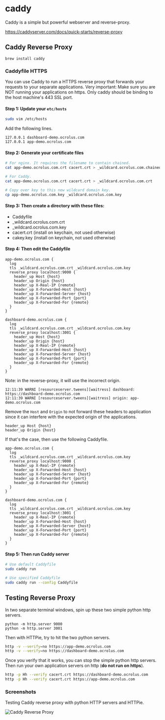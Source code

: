 # caddy

Caddy is a simple but powerful webserver and reverse-proxy.

https://caddyserver.com/docs/quick-starts/reverse-proxy

## Caddy Reverse Proxy 
```
brew install caddy
```

### Caddyfile HTTPS
You can use Caddy to run a HTTPS reverse proxy that forwards your requests to your separate applications. 
Very important: Make sure you are NOT running your applications on https. 
Only caddy should be binding to the host machine's 443 SSL port.

#### Step 1: Update your `etc/hosts`
```sh
sudo vim /etc/hosts
```

Add the following lines.
```
127.0.0.1 dashboard-demo.ocrolus.com
127.0.0.1 app-demo.ocrolus.com
```

#### Step 2: Generate your certificate files

```sh
# For nginx. It requires the filename to contain chained.
cat app-demo.ocrolus.com.crt cacert.crt > _wildcard.ocrolus.com.chained.crt

# For Caddy.
cat app-demo.ocrolus.com.crt cacert.crt > _wildcard.ocrolus.com.crt

# Copy over key to this new wildcard domain key.
cp app-demo.ocrolus.com.key _wildcard.ocrolus.com.key
```

#### Step 3: Then create a directory with these files:
- Caddyfile
- _wildcard.ocrolus.com.crt
- _wildcard.ocrolus.com.key
- cacert.crt (install on keychain, not used otherwise)
- cakey.key (install on keychain, not used otherwise)

#### Step 4: Then edit the Caddyfile 
```caddy
app-demo.ocrolus.com {
  log
  tls _wildcard.ocrolus.com.crt _wildcard.ocrolus.com.key
  reverse_proxy localhost:9000 {
    header_up Host {host}
    header_up Origin {host}	
    header_up X-Real-IP {remote}
    header_up X-Forwarded-Host {host}
    header_up X-Forwarded-Server {host}
    header_up X-Forwarded-Port {port}
    header_up X-Forwarded-For {remote}
  }
}

dashboard-demo.ocrolus.com {
  log
  tls _wildcard.ocrolus.com.crt _wildcard.ocrolus.com.key
  reverse_proxy localhost:3001 {
    header_up Host {host}
    header_up Origin {host}	
    header_up X-Real-IP {remote}
    header_up X-Forwarded-Host {host}
    header_up X-Forwarded-Server {host}
    header_up X-Forwarded-Port {port}
    header_up X-Forwarded-For {remote}
  }
}
```

Note: in the reverse-proxy, it will use the incorrect origin. 
```
12:11:39 WARNI [resourceserver.tweens][waitress] dashboard: https://dashboard-demo.ocrolus.com
12:11:39 WARNI [resourceserver.tweens][waitress] origin: app-demo.ocrolus.com
```

Remove the `Host` and `Origin` to not forward these headers to application since it can 
interfere with the expected origin of the applications.
```
header_up Host {host}
header_up Origin {host}
```

If that's the case, then use the following Caddyfile.

```
app-demo.ocrolus.com {
  log
  tls _wildcard.ocrolus.com.crt _wildcard.ocrolus.com.key
  reverse_proxy localhost:9000 {
    header_up X-Real-IP {remote}
    header_up X-Forwarded-Host {host}
    header_up X-Forwarded-Server {host}
    header_up X-Forwarded-Port {port}
    header_up X-Forwarded-For {remote}
  }
}

dashboard-demo.ocrolus.com {
  log
  tls _wildcard.ocrolus.com.crt _wildcard.ocrolus.com.key
  reverse_proxy localhost:3001 {
    header_up X-Real-IP {remote}
    header_up X-Forwarded-Host {host}
    header_up X-Forwarded-Server {host}
    header_up X-Forwarded-Port {port}
    header_up X-Forwarded-For {remote}
  }
}

```


#### Step 5: Then run Caddy server
```sh
# Use default Caddyfile
sudo caddy run 

# Use specified Caddyfile
sudo caddy run --config Caddyfile
```

## Testing Reverse Proxy
In two separate terminal windows, spin up these two simple python http servers.
```
python -m http.server 9000
python -m http.server 3001
```

Then with HTTPie, try to hit the two python servers.

```sh
http -v --verify=no https://app-demo.ocrolus.com
http -v --verify=no https://dashboard-demo.ocrolus.com
```

Once you verify that it works, you can stop the simple python http servers. 
Then run your own application servers on http (**do not run on https**). 

```sh
http -p Hh --verify cacert.crt https://dashboard-demo.ocrolus.com
http -p Hh --verify cacert.crt https://app-demo.ocrolus.com
```

### Screenshots

Testing Caddy reverse proxy with python HTTP servers and HTTPie.

![Caddy Reverse Proxy](https://user-images.githubusercontent.com/3826772/133660001-66bc6acd-18b4-468f-81bb-3084b71ac8ca.jpg)
